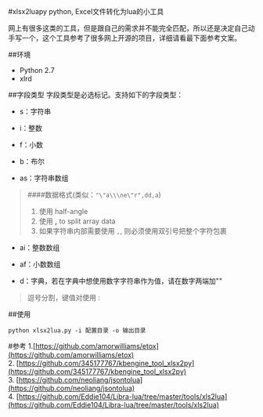 #xlsx2luapy
python, Excel文件转化为lua的小工具

网上有很多这类的工具，但是跟自己的需求并不能完全匹配，所以还是决定自己动手写一个，这个工具参考了很多网上开源的项目，详细请看最下面参考文案。

##环境
-   Python 2.7
-   xlrd

##字段类型
字段类型是必选标记。支持如下的字段类型：

-   s：字符串

-   i：整数

-   f：小数

-   b：布尔

-   as：字符串数组
>####数据格式(类似：`"\"a\\\ne\"r",dd,a`)
> 1. 使用 half-angle
> 2. 使用 **,** to split array data 
> 3. 如果字符串内部需要使用 `,`, 则必须使用双引号把整个字符包裹

-   ai：整数数组

-   af：小数数组

-   d：字典，若在字典中想使用数字字符串作为值，请在数字两端加""
> 逗号分割，键值对使用 : 

##使用
```
python xlsx2lua.py -i 配置目录 -o 输出目录
```
#参考
1.[https://github.com/amorwilliams/etox](https://github.com/amorwilliams/etox)  
2. [https://github.com/345177767/kbengine_tool_xlsx2py](https://github.com/345177767/kbengine_tool_xlsx2py)  
3. [https://github.com/neoliang/jsontolua](https://github.com/neoliang/jsontolua)   
4. [https://github.com/Eddie104/Libra-lua/tree/master/tools/xls2lua](https://github.com/Eddie104/Libra-lua/tree/master/tools/xls2lua) 



